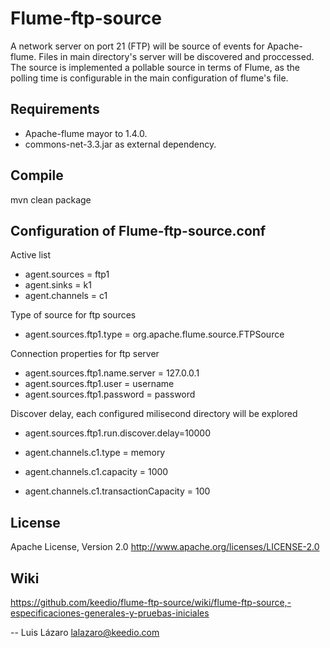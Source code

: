 Flume-ftp-source
================
A network server on port 21 (FTP) will be source of events for Apache-flume. Files in main directory's server will be discovered and proccessed. The source is implemented a pollable source in terms of Flume, as the polling time is configurable in the main configuration of flume's file.

Requirements
------------
- Apache-flume mayor to 1.4.0.
- commons-net-3.3.jar as external dependency.

Compile
-------
mvn clean package

Configuration of Flume-ftp-source.conf
--------------------------------------
Active list
- agent.sources = ftp1
- agent.sinks = k1
- agent.channels = c1 

Type of source for ftp sources
- agent.sources.ftp1.type = org.apache.flume.source.FTPSource

Connection properties for ftp server
- agent.sources.ftp1.name.server = 127.0.0.1
- agent.sources.ftp1.user = username
- agent.sources.ftp1.password = password

Discover delay, each configured milisecond directory will be explored
- agent.sources.ftp1.run.discover.delay=10000

- agent.channels.c1.type = memory
- agent.channels.c1.capacity = 1000
- agent.channels.c1.transactionCapacity = 100

License
-------
Apache License, Version 2.0
http://www.apache.org/licenses/LICENSE-2.0


Wiki
----
https://github.com/keedio/flume-ftp-source/wiki/flume-ftp-source,-especificaciones-generales-y-pruebas-iniciales

--
Luis Lázaro <lalazaro@keedio.com>
